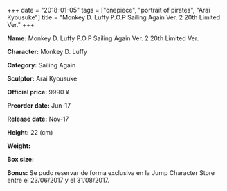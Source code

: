 +++
date = "2018-01-05"
tags = ["onepiece", "portrait of pirates", "Arai Kyousuke"]
title = "Monkey D. Luffy P.O.P Sailing Again Ver. 2 20th Limited Ver."
+++

**Name:** Monkey D. Luffy P.O.P Sailing Again Ver. 2 20th Limited Ver.

**Character:** Monkey D. Luffy

**Category:** Sailing Again 

**Sculptor:** Arai Kyousuke

**Official price:** 9990 ¥

**Preorder date:** Jun-17

**Release date:** Nov-17

**Height:** 22 (cm)

**Weight:** 

**Box size:** 

**Bonus:** Se pudo reservar de forma exclusiva en la Jump Character Store entre el 23/06/2017 y el 31/08/2017.
